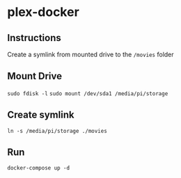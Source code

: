 # plex-docker

## Instructions
Create a symlink from mounted drive to the `/movies` folder

## Mount Drive
`sudo fdisk -l`
`sudo mount /dev/sda1 /media/pi/storage`

## Create symlink
`ln -s /media/pi/storage ./movies`

## Run
`docker-compose up -d`
